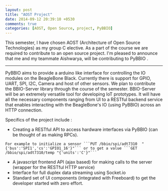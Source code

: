 ```yaml
---
layout: post
title: "AOST Project"
date: 2014-09-12 20:39:10 +0530
comments: true
categories: [AOST, Open Source, project, PyBBIO] 
---
```


This semester, I have chosen AOST (Architecture of Open Source Technologies) as my group C elective. As a part of the course we are required to contribute to an open source project. 
I'm pleased to announce that me and my teammate Aishwarya, will be contributing to PyBBIO <link>.

------
PyBBIO aims to provide a arduino like interface for controlling the IO modules on the BeagleBone Black. Currently there is support for GPIO, UART, SPI, I2C, Camera and host of other sensors. We plan to contribute the BBIO-Server library through the course of the semester. BBIO-Server will be an extremely versatile tool for developing IoT prototypes. It will have all the necessary components ranging from UI to a RESTful backend service that enables interacting with the BeagleBone's IO (using PyBBIO) across an HTTP connection. 

Specifics of the project include : 

*	 Creating a RESTful API to access hardware interfaces via PyBBIO (can be thought of as making RPCs).
	
	For example to initialize a sensor ```PUT /bbio/spi/adt7310  "{'bus':'SPI1','cs':'GPIO1_16'}"``` or to get a value ```GET /bbio/spi/adt7310/temp "{'units':'C'}"```
*	 A javascript frontend API (ajax based) for making calls to the server (wrapper for the RESTful HTTP service)
*	 Interface for full duplex data streaming using Socket.io
*	 Standard set of UI components (integrated with Freeboard) to get the developer started with zero effort.

